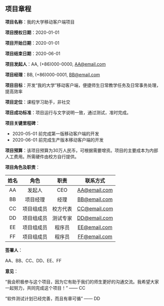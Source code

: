 ## 项目章程

**项目名称**：我的大学移动客户端项目

**项目授权日期**：2020-01-01

**项目开始日期**：2020-01-01

**项目结束日期**：2020-06-01

**项目发起人**：AA, (+86)000-0000, AA@email.com

**项目经理**：BB, (+86)000-0001, BB@email.com

**项目目标**：开发“我的大学”移动客户端，便捷师生日常教学任务及日常事务处理，提高效率

**项目定位**：课程学习助手，非社交

**项目成功标准**：项目运行与文字说明一致，通过测试，准时完成。

**项目关键里程碑**：

- 2020-05-01 前完成第一版移动客户端的开发
- 2020-06-01 前完成生产版本移动客户端的开发

**项目预算**：该项目预算为30万人民币，可根据需要增资。项目的主要成本为内部人工费用。所需硬件由校方自行提供。

**项目角色及职责**：

| 姓名 |    角色    |   职责   |   联系方式   |
| :--: | :--------: | :------: | :----------: |
|  AA  |   发起人   |   CEO    | AA@email.com |
|  BB  |  项目经理  |   经理   | BB@email.com |
|  CC  | 项目组成员 | 校方代表 | CC@email.com |
|  DD  | 项目组成员 | 测试专家 | DD@email.com |
|  EE  | 项目组成员 |  程序员  | EE@email.com |
|  FF  | 项目组成员 |  程序员  | FF@email.com |

**签署人**：

AA、BB、CC、DD、EE、FF

**意见**：

“我会积极参与这个项目，因为它有助于我们的师生更好的沟通交流。我希望大家一起努力，共同完成这个项目！” —— CC

“软件测试计划已经完善，而且有章可循” —— DD